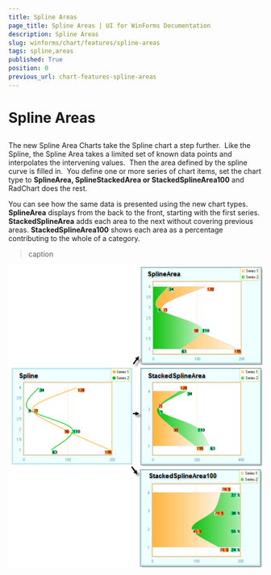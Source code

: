 ```yaml
---
title: Spline Areas
page_title: Spline Areas | UI for WinForms Documentation
description: Spline Areas
slug: winforms/chart/features/spline-areas
tags: spline,areas
published: True
position: 0
previous_url: chart-features-spline-areas
---
```


# Spline Areas



## 

The new Spline Area Charts take the Spline chart a step further.  Like the Spline, the Spline Area takes a limited set of known data points and interpolates the intervening values.  Then the area defined by the spline curve is filled in.  You define one or more series of chart items, set the chart type to __SplineArea, SplineStackedArea or StackedSplineArea100__ and RadChart does the rest.  

You can see how the same data is presented using the new chart types. __SplineArea__ displays from the back to the front, starting with the first series.  __StackedSplineArea__ adds each area to the next without covering previous areas. __StackedSplineArea100__ shows each area as a percentage contributing to the whole of a category. 
>caption 

![chart-features-spline-areas 001](images/chart-features-spline-areas001.png)
